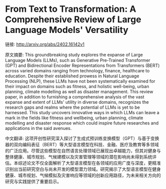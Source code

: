 # From Text to Transformation: A Comprehensive Review of Large Language Models' Versatility

链接: http://arxiv.org/abs/2402.16142v1

原文摘要:
This groundbreaking study explores the expanse of Large Language Models
(LLMs), such as Generative Pre-Trained Transformer (GPT) and Bidirectional
Encoder Representations from Transformers (BERT) across varied domains ranging
from technology, finance, healthcare to education. Despite their established
prowess in Natural Language Processing (NLP), these LLMs have not been
systematically examined for their impact on domains such as fitness, and
holistic well-being, urban planning, climate modelling as well as disaster
management. This review paper, in addition to furnishing a comprehensive
analysis of the vast expanse and extent of LLMs' utility in diverse domains,
recognizes the research gaps and realms where the potential of LLMs is yet to
be harnessed. This study uncovers innovative ways in which LLMs can leave a
mark in the fields like fitness and wellbeing, urban planning, climate
modelling and disaster response which could inspire future researches and
applications in the said avenues.

中文翻译:
这项开创性研究深入探讨了生成式预训练变换模型（GPT）与基于变换器的双向编码表征（BERT）等大型语言模型在科技、金融、医疗及教育等多领域的广泛应用。尽管这些模型在自然语言处理领域已展现出卓越能力，但其对健身与整体健康、城市规划、气候建模以及灾害管理等领域的潜在影响尚未得到系统评估。本综述论文不仅全面解析了大型语言模型在各领域的应用广度与深度，更精准识别出当前研究空白与尚未开发的模型潜力领域。研究揭示了大型语言模型在健身健康、城市规划、气候模拟及灾害响应等领域的创新应用路径，为未来相关方向的研究与实践提供了重要启示。
